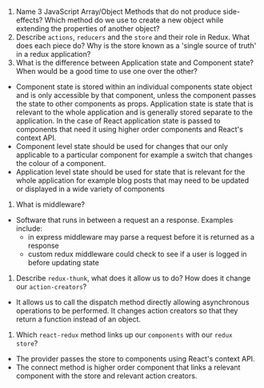 1.  Name 3 JavaScript Array/Object Methods that do not produce side-effects? Which method do we use to create a new object while extending the properties of another object?
1.  Describe `actions`, `reducers` and the `store` and their role in Redux. What does each piece do? Why is the store known as a 'single source of truth' in a redux application?
1.  What is the difference between Application state and Component state? When would be a good time to use one over the other?
* Component state is stored within an individual components state object and is only accessible by that component, unless the component passes the state to other components as props. Application state is state that is relevant to the whole application and is generally stored separate to the application. In the case of React application state is passed to components that need it using higher order components and React's context API. 
* Component level state should be used for changes that our only applicable to a particular component for example a switch that changes the colour of a component.
* Application level state should be used for state that is relevant for the whole application for example blog posts that may need to be updated or displayed in a wide variety of components
1.  What is middleware?
* Software that runs in between a request an a response. Examples include: 
    - in express middleware may parse a request before it is returned as a response
    - custom redux middleware could check to see if a user is logged in before updating state
1.  Describe `redux-thunk`, what does it allow us to do? How does it change our `action-creators`?
* It allows us to call the dispatch method directly allowing asynchronous operations to be performed. It changes action creators so that they return a function instead of an object.
1.  Which `react-redux` method links up our `components` with our `redux store`?
* The provider passes the store to components using React's context API.
* The connect method is higher order component that links a relevant component with the store and relevant action creators.
